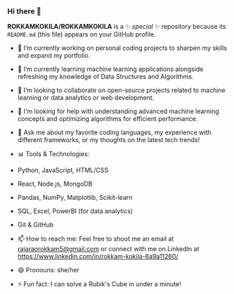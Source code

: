 ### Hi there 👋

**ROKKAMKOKILA/ROKKAMKOKILA** is a ✨ _special_ ✨ repository because its `README.md` (this file) appears on your GitHub profile.


- 🔭 I’m currently working on personal coding projects to sharpen my skills and expand my portfolio.
- 🌱 I’m currently learning machine learning applications alongside refreshing my knowledge of Data Structures and Algorithms.

- 👯 I’m looking to collaborate on open-source projects related to machine learning or data analytics or web development.
- 🤔 I'm looking for help with understanding advanced machine learning concepts and optimizing algorithms for efficient performance.
- 💬 Ask me about my favorite coding languages, my experience with different frameworks, or my thoughts on the latest tech trends!
- 📊 Tools & Technologies:
- Python, JavaScript, HTML/CSS
- React, Node.js, MongoDB
- Pandas, NumPy, Matplotlib, Scikit-learn
- SQL, Excel, PowerBI (for data analytics)
- Git & GitHub
- 📫 How to reach me: Feel free to shoot me an email at rajaraorokkam5@gmail.com or connect with me on LinkedIn at https://www.linkedin.com/in/rokkam-kokila-6a9a11260/
- 😄 Pronouns: she/her 
- ⚡ Fun fact:  I can solve a Rubik's Cube in under a minute!


